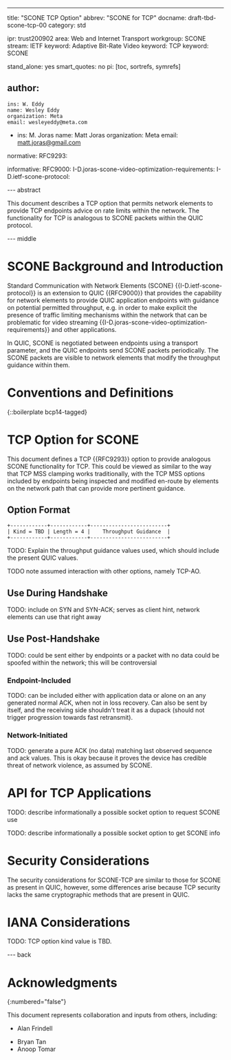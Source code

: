 ---
title: "SCONE TCP Option"
abbrev: "SCONE for TCP"
docname: draft-tbd-scone-tcp-00
category: std

ipr: trust200902
area: Web and Internet Transport
workgroup: SCONE
stream: IETF
keyword: Adaptive Bit-Rate Video
keyword: TCP
keyword: SCONE

stand_alone: yes
smart_quotes: no
pi: [toc, sortrefs, symrefs]

author:
  -
    ins: W. Eddy
    name: Wesley Eddy
    organization: Meta
    email: wesleyeddy@meta.com
  -
    ins: M. Joras
    name: Matt Joras
    organization: Meta
    email: matt.joras@gmail.com

normative:
  RFC9293:

informative:
  RFC9000:
  I-D.joras-scone-video-optimization-requirements:
  I-D.ietf-scone-protocol:

--- abstract

This document describes a TCP option that permits network elements to provide
TCP endpoints advice on rate limits within the network.  The functionality for
TCP is analogous to SCONE packets within the QUIC protocol.

--- middle

# SCONE Background and Introduction

Standard Communication with Network Elements (SCONE)
{{I-D.ietf-scone-protocol}} is an extension to QUIC {{RFC9000}} that provides
the capability for network elements to provide QUIC application endpoints with
guidance on potential permitted throughput, e.g. in order to make explicit the
presence of traffic limiting mechanisms within the network that can be
problematic for video streaming
{{I-D.joras-scone-video-optimization-requirements}} and other applications.

In QUIC, SCONE is negotiated between endpoints using a transport parameter, and
the QUIC endpoints send SCONE packets periodically.  The SCONE packets are
visible to network elements that modify the throughput guidance within them.

# Conventions and Definitions

{::boilerplate bcp14-tagged}

# TCP Option for SCONE

This document defines a TCP {{RFC9293}} option to provide analogous SCONE
functionality for TCP.  This could be viewed as similar to the way that TCP MSS
clamping works traditionally, with the TCP MSS options included by endpoints
being inspected and modified en-route by elements on the network path that can
provide more pertinent guidance.

## Option Format

~~~ aasvg
+------------+------------+-------------------------+
| Kind = TBD | Length = 4 |    Throughput Guidance  |
+------------+------------+-------------------------+
~~~

TODO: Explain the throughput guidance values used, which should include the present QUIC values.


TODO note assumed interaction with other options, namely TCP-AO.

## Use During Handshake

TODO: include on SYN and SYN-ACK; serves as client hint, network elements can use that right away

## Use Post-Handshake

TODO: could be sent either by endpoints or a packet with no data could be spoofed within the network; this will be controversial

### Endpoint-Included

TODO: can be included either with application data or alone on an any generated normal ACK, when not in loss recovery.  Can also be sent by itself, and the receiving side shouldn't treat it as a dupack (should not trigger progression towards fast retransmit).

### Network-Initiated

TODO: generate a pure ACK (no data) matching last observed sequence and ack values.  This is okay because it proves the device has credible threat of network violence, as assumed by SCONE.

# API for TCP Applications

TODO: describe informationally a possible socket option to request SCONE use

TODO: describe informationally a possible socket option to get SCONE info

# Security Considerations

The security considerations for SCONE-TCP are similar to those for SCONE as
present in QUIC, however, some differences arise because TCP security lacks the
same cryptographic methods that are present in QUIC.

# IANA Considerations

TODO: TCP option kind value is TBD.

--- back

# Acknowledgments
{:numbered="false"}

This document represents collaboration and inputs from others, including:

- Alan Frindell
* Bryan Tan
* Anoop Tomar
